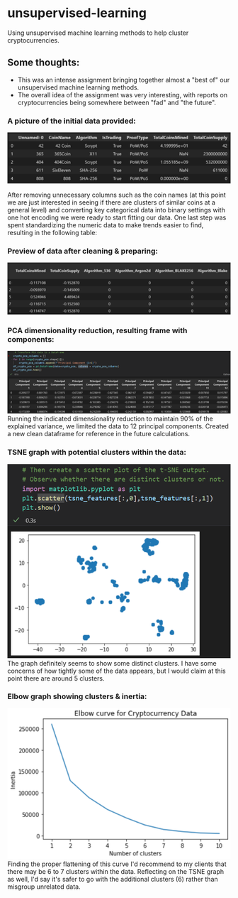 # unsupervised-learning
Using unsupervised machine learning methods to help cluster cryptocurrencies.

## Some thoughts:
- This was an intense assignment bringing together almost a "best of" our unsupervised machine learning methods.
- The overall idea of the assignment was very interesting, with reports on cryptocurrencies being somewhere between "fad" and "the future".

### A picture of the initial data provided:
![Initial upload of data](https://github.com/marcuspttr/unsupervised-learning/blob/main/Assets/intialframe.PNG)

After removing unnecessary columns such as the coin names (at this point we are just interested in seeing if there are clusters of similar coins at a general level) and converting key categorical data into binary settings with one hot encoding we were ready to start fitting our data. One last step was spent standardizing the numeric data to make trends easier to find, resulting in the following table:

### Preview of data after cleaning & preparing:
![Prepared dataframe](https://github.com/marcuspttr/unsupervised-learning/blob/main/Assets/scaledframe.PNG)

### PCA dimensionality reduction, resulting frame with components:
![PCA dimensionality reduction](https://github.com/marcuspttr/unsupervised-learning/blob/main/Assets/datapca.PNG)
Running the indicated dimensionality reduction to maintain 90% of the explained variance, we limited the data to 12 principal components.
Created a new clean dataframe for reference in the future calculations.


### TSNE graph with potential clusters within the data:
![TSNE graph](https://github.com/marcuspttr/unsupervised-learning/blob/main/Assets/tsnegraph.PNG)
The graph definitely seems to show some distinct clusters. I have some concerns of how tightly some of the data appears, but I would claim at this point there are around 5 clusters.

### Elbow graph showing clusters & inertia:
![K means eblow graph](https://github.com/marcuspttr/unsupervised-learning/blob/main/Assets/elbowgraph.PNG)
Finding the proper flattening of this curve I'd recommend to my clients that there may be 6 to 7 clusters within the data. Reflecting on the TSNE graph as well, I'd say it's safer to go with the additional clusters (6) rather than misgroup unrelated data. 
